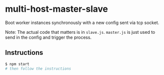 # multi-host-master-slave
Boot worker instances synchronously with a new config sent via tcp socket.

Note:
The actual code that matters is in `slave.js`.
`master.js` is just used to send in the config and trigger the process.

## Instructions

```bash
$ npm start
# then follow the instructions
```
